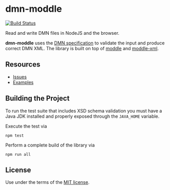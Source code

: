 # dmn-moddle

[![Build Status](https://travis-ci.org/bpmn-io/dmn-moddle.svg?branch=master)](https://travis-ci.org/bpmn-io/dmn-moddle)

Read and write DMN files in NodeJS and the browser.

__dmn-moddle__ uses the [DMN specification](http://www.omg.org/spec/DMN/1.0/) to validate the input and produce correct DMN XML. The library is built on top of [moddle](https://github.com/bpmn-io/moddle) and [moddle-xml](https://github.com/bpmn-io/moddle-xml).


## Resources

*   [Issues](https://github.com/bpmn-io/dmn-moddle/issues)
*   [Examples](https://github.com/bpmn-io/dmn-moddle/tree/master/test/spec/xml)


## Building the Project

To run the test suite that includes XSD schema validation you must have a Java JDK installed and properly exposed through the `JAVA_HOME` variable.

Execute the test via

```
npm test
```

Perform a complete build of the library via

```
npm run all
```


## License

Use under the terms of the [MIT license](http://opensource.org/licenses/MIT).
